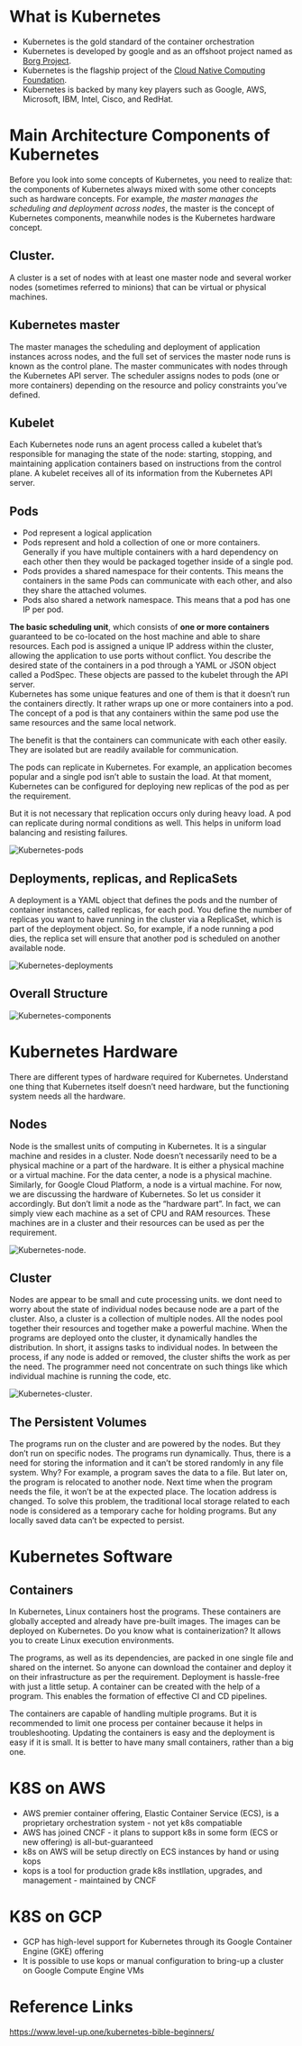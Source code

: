 
# What is Kubernetes

* Kubernetes is the gold standard of the container orchestration
* Kubernetes is developed by google and as an offshoot project named as [Borg Project](https://kubernetes.io/blog/2015/04/borg-predecessor-to-kubernetes/).
* Kubernetes is the flagship project of the [Cloud Native Computing Foundation](https://www.cncf.io/).
* Kubernetes is backed by many key players such as Google, AWS, Microsoft, IBM, Intel, Cisco, and RedHat.

# Main Architecture Components of Kubernetes

Before you look into some concepts of Kubernetes, you need to realize that: the components of Kubernetes always mixed with some other concepts such as hardware concepts. For example, _the master manages the scheduling and deployment across nodes_, the master is the concept of Kubernetes components, meanwhile nodes is the Kubernetes hardware concept.

## Cluster. 
A cluster is a set of nodes with at least one master node and several worker nodes (sometimes referred to minions) that can be virtual or physical machines.

## Kubernetes master 
The master manages the scheduling and deployment of application instances across nodes, and the full set of services the master node runs is known as the control plane. The master communicates with nodes through the Kubernetes API server. The scheduler assigns nodes to pods (one or more containers) depending on the resource and policy constraints you’ve defined.

## Kubelet
Each Kubernetes node runs an agent process called a kubelet that’s responsible for managing the state of the node: starting, stopping, and maintaining application containers based on instructions from the control plane. A kubelet receives all of its information from the Kubernetes API server.

## Pods
* Pod represent a logical application
* Pods represent and hold a collection of one or more containers. Generally if you have multiple containers with a hard dependency on each other then they would be packaged together inside of a single pod. 
* Pods provides a shared namespace for their contents. This means the containers in the same Pods can communicate with each other, and also they share the attached volumes.
* Pods also shared a network namespace. This means that a pod has one IP per pod.

**The basic scheduling unit**, which consists of **one or more containers** guaranteed to be co-located on the host machine and able to share resources. Each pod is assigned a unique IP address within the cluster, allowing the application to use ports without conflict. You describe the desired state of the containers in a pod through a YAML or JSON object called a PodSpec. These objects are passed to the kubelet through the API server.
<br>
Kubernetes has some unique features and one of them is that it doesn’t run the containers directly. It rather wraps up one or more containers into a pod. The concept of a pod is that any containers within the same pod use the same resources and the same local network.

The benefit is that the containers can communicate with each other easily. They are isolated but are readily available for communication.

The pods can replicate in Kubernetes. For example, an application becomes popular and a single pod isn’t able to sustain the load. At that moment, Kubernetes can be configured for deploying new replicas of the pod as per the requirement.

But it is not necessary that replication occurs only during heavy load. A pod can replicate during normal conditions as well. This helps in uniform load balancing and resisting failures.

![Kubernetes-pods](https://github.com/HuangMarco/Kubernetes-entry/blob/dev/z_Resources/images/Kubernetes-Pods.jpg)

## Deployments, replicas, and ReplicaSets
A deployment is a YAML object that defines the pods and the number of container instances, called replicas, for each pod. You define the number of replicas you want to have running in the cluster via a ReplicaSet, which is part of the deployment object. So, for example, if a node running a pod dies, the replica set will ensure that another pod is scheduled on another available node.

![Kubernetes-deployments](https://github.com/HuangMarco/Kubernetes-entry/blob/dev/z_Resources/images/kubernetes-deployment.png)

## Overall Structure

![Kubernetes-components](https://github.com/HuangMarco/Kubernetes-entry/blob/dev/z_Resources/images/kubernetes-components.jpg)


# Kubernetes Hardware
There are different types of hardware required for Kubernetes. Understand one thing that Kubernetes itself doesn’t need hardware, but the functioning system needs all the hardware.

## Nodes
Node is the smallest units of computing in Kubernetes. It is a singular machine and resides in a cluster. Node doesn’t necessarily need to be a physical machine or a part of the hardware. It is either a physical machine or a virtual machine. For the data center, a node is a physical machine. Similarly, for Google Cloud Platform, a node is a virtual machine. For now, we are discussing the hardware of Kubernetes. So let us consider it accordingly. But don’t limit a node as the “hardware part”. In fact, we can simply view each machine as a set of CPU and RAM resources. These machines are in a cluster and their resources can be used as per the requirement. 

![Kubernetes-node](https://www.level-up.one/wp-content/uploads/2018/07/1-3.png).

## Cluster
Nodes are appear to be small and cute processing units. we dont need to worry about the state of individual nodes because node are a part of the cluster. Also, a cluster is a collection of multiple nodes. All the nodes pool together their resources and together make a powerful machine.  When the programs are deployed onto the cluster, it dynamically handles the distribution. In short, it assigns tasks to individual nodes. In between the process, if any node is added or removed, the cluster shifts the work as per the need. The programmer need not concentrate on such things like which individual machine is running the code, etc. 

![Kubernetes-cluster](https://www.level-up.one/wp-content/uploads/2018/07/module_02_first_app.png).


## The Persistent Volumes
The programs run on the cluster and are powered by the nodes. But they don’t run on specific nodes. The programs run dynamically. Thus, there is a need for storing the information and it can’t be stored randomly in any file system. Why? For example, a program saves the data to a file. But later on, the program is relocated to another node. Next time when the program needs the file, it won’t be at the expected place. The location address is changed. To solve this problem, the traditional local storage related to each node is considered as a temporary cache for holding programs. But any locally saved data can’t be expected to persist.

# Kubernetes Software
## Containers
In Kubernetes, Linux containers host the programs. These containers are globally accepted and already have pre-built images. The images can be deployed on Kubernetes. Do you know what is containerization? It allows you to create Linux execution environments.

The programs, as well as its dependencies, are packed in one single file and shared on the internet. So anyone can download the container and deploy it on their infrastructure as per the requirement. Deployment is hassle-free with just a little setup. A container can be created with the help of a program. This enables the formation of effective CI and CD pipelines.

The containers are capable of handling multiple programs. But it is recommended to limit one process per container because it helps in troubleshooting. Updating the containers is easy and the deployment is easy if it is small. It is better to have many small containers, rather than a big one.


# K8S on AWS

* AWS premier container offering, Elastic Container Service (ECS), is a proprietary orchestration system - not yet k8s compatiable
* AWS has joined CNCF - it plans to support k8s in some form (ECS or new offering) is all-but-guaranteed
* k8s on AWS will be setup directly on ECS instances by hand or using kops
* kops is a tool for production grade k8s instllation, upgrades, and management - maintained by CNCF

# K8S on GCP

* GCP has high-level support for Kubernetes through its Google Container Engine (GKE) offering
* It is possible to use kops or manual configuration to bring-up a cluster on Google Compute Engine VMs

# Reference Links
https://www.level-up.one/kubernetes-bible-beginners/
<br>


